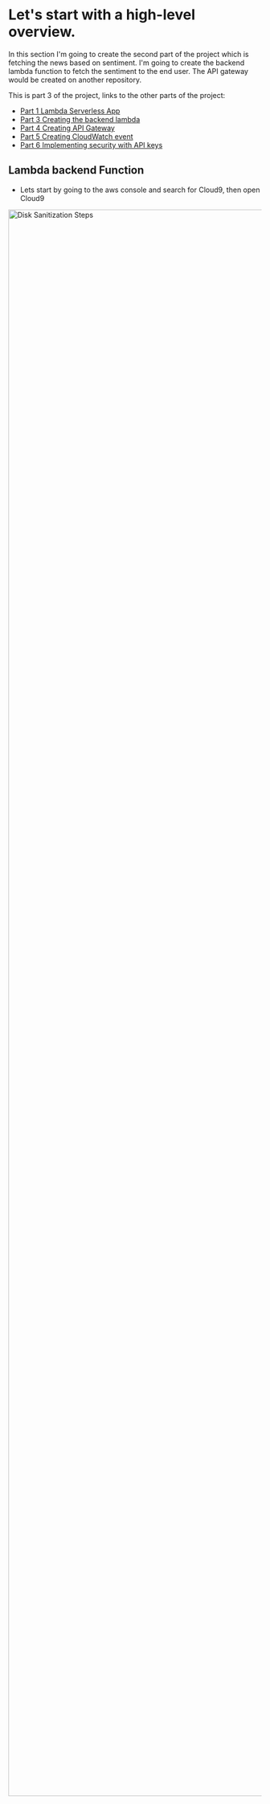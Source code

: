 # Let's start with a high-level overview.

In this section I'm going to create the second part of the project which is fetching the news based on sentiment.
I'm going to create the backend lambda function to fetch the sentiment to the end user.
The API gateway would be created on another repository.

This is part 3 of the project, links to the other parts of the project:

- [Part 1 Lambda Serverless App ](https://github.com/OscarSLopez09/Lambda-Serverless-App)
- [Part 3 Creating the backend lambda](https://github.com/OscarSLopez09/Lambda-Serverless-App-Part2)
- [Part 4 Creating API Gateway ](https://github.com/OscarSLopez09/Serverless-App-Part2-API-GW)
- [Part 5 Creating CloudWatch event](https://github.com/OscarSLopez09/Serverless-Cloudwatch-Rule)
- [Part 6 Implementing security with API keys ](https://github.com/OscarSLopez09/Lambda-Serverless-App-Security)


   


## Lambda backend Function

* Lets start by going to the aws console and search for Cloud9, then open Cloud9
<img src="https://github.com/OscarSLopez09/Lambda-Serverless-App-Part2/blob/main/Images/backendlambda00.PNG" height="90%" width="800%" alt="Disk Sanitization Steps"/>

* On cloud9 create a directory - mkdir BackendSentiment
* Move into the directory - cd BackendSentiment
* Create a python file with - nano lambda_function.py
<img src="https://github.com/OscarSLopez09/Lambda-Serverless-App-Part2/blob/main/Images/backendlambda01.PNG" height="80%" width="80%" alt="Disk Sanitization Steps"/>


* Once the editor is open I copy and paste the following Python code
```python

import boto3
from boto3.dynamodb.conditions import Key

def lambda_handler(event, context):
    # TODO implement
    dynamodb = boto3.resource('dynamodb') 
    table = dynamodb.Table('news')
    inputSentiment=event['sentiment']
    try:
        # Querying the table using Primary key
        response = table.query(
            KeyConditionExpression=Key('sentiment').eq(inputSentiment),
            Limit=10, #limits returned news to 10
            ScanIndexForward=False) #descending order of timestamp, most recent news first
        return response
    except:
        raise
```

<img src="https://github.com/OscarSLopez09/Lambda-Serverless-App-Part2/blob/main/Images/backendlambda02.PNG" height="80%" width="80%" alt="Disk Sanitization Steps"/>

* Check the file creation with - ls -lthr
<img src="https://github.com/OscarSLopez09/Lambda-Serverless-App-Part2/blob/main/Images/backendlambda03.PNG" height="80%" width="80%" alt="Disk Sanitization Steps"/>

* Proceed to zip up the files - zip -r lambda.zip *
<img src="https://github.com/OscarSLopez09/Lambda-Serverless-App-Part2/blob/main/Images/backendlambda04.PNG" height="80%" width="80%" alt="Disk Sanitization Steps"/>

* Uploda the zip file to AWS Lambda by running the following AWS command
```
aws lambda create-function --function-name NewsReaderBacked --runtime python3.11 --handler lambda_function.lambda_handler --role arn:aws:iam::785973594274:role/DynamoDB_Comprehend --zip-file fileb:///home/ec2-user/environment/BackendSentiment/lambda.zip
```
<img src="https://github.com/OscarSLopez09/Lambda-Serverless-App-Part2/blob/main/Images/backendlambda05.PNG" height="120%" width="120%" alt="Disk Sanitization Steps"/>

* Go to AWS Lambda to check if the function has been created
* On Lambda console refresh the screen and the function should appeared
<img src="https://github.com/OscarSLopez09/Lambda-Serverless-App-Part2/blob/main/Images/backendlambda06.PNG" height="100%" width="100%" alt="Disk Sanitization Steps"/>

* Click on the function - NewsReaderBacked
<img src="https://github.com/OscarSLopez09/Lambda-Serverless-App-Part2/blob/main/Images/backendlambda07.PNG" height="100%" width="100%" alt="Disk Sanitization Steps"/>

## Create a test event

* Proceed to create a test event to check the Lambda
* Click on the Test tab
* Select the Create new event
* Event name - Event1
* Template optional select - hello-world
* On Event JSON type the below
```JSON
{
  "sentiment":"NEUTRAL"
}
```
* Save the test event
<img src="https://github.com/OscarSLopez09/Lambda-Serverless-App-Part2/blob/main/Images/backendlambda08.PNG" height="100%" width="100%" alt="Disk Sanitization Steps"/>

* Click on test
<img src="https://github.com/OscarSLopez09/Lambda-Serverless-App-Part2/blob/main/Images/backendlambda09.PNG" height="100%" width="100%" alt="Disk Sanitization Steps"/>
<img src="https://github.com/OscarSLopez09/Lambda-Serverless-App-Part2/blob/main/Images/backendlambda10.PNG" height="100%" width="100%" alt="Disk Sanitization Steps"/>

* Go to Amazon Dynambo DB to check if is storing the news with sentiment
* On the AWS search box type Dynamo DB
* Select the table news
* Click the refresh buttom to see the results
<img src="https://github.com/OscarSLopez09/Lambda-Serverless-App-Part2/blob/main/Images/backendlambda11.PNG" height="100%" width="100%" alt="Disk Sanitization Steps"/>
  
## Result successful!!

Links to the other sections onf the project:

- [Part 3 Creating API Gateway ](https://github.com/OscarSLopez09/Serverless-App-Part2-API-GW)





































